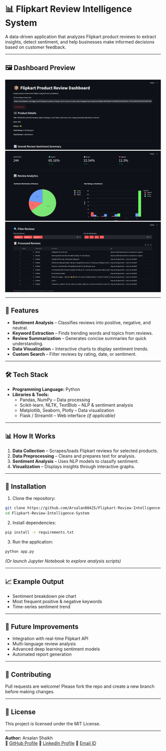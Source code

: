 # 📊 Flipkart Review Intelligence System

A data-driven application that analyzes Flipkart product reviews to extract insights, detect sentiment, and help businesses make informed decisions based on customer feedback.

---

## 🖼️ Dashboard Preview

![Dashboard Preview 1](https://raw.githubusercontent.com/Arsalan80425/Flipkart-Review-Intelligence-System/refs/heads/main/Review1.png)
![Dashboard Preview 2](https://raw.githubusercontent.com/Arsalan80425/Flipkart-Review-Intelligence-System/refs/heads/main/Review2.png)
![Dashboard Preview 3](http://raw.githubusercontent.com/Arsalan80425/Flipkart-Review-Intelligence-System/refs/heads/main/Review3.png)

---

## 🚀 Features

- **Sentiment Analysis** – Classifies reviews into positive, negative, and neutral.
- **Keyword Extraction** – Finds trending words and topics from reviews.
- **Review Summarization** – Generates concise summaries for quick understanding.
- **Data Visualization** – Interactive charts to display sentiment trends.
- **Custom Search** – Filter reviews by rating, date, or sentiment.

---

## 🛠️ Tech Stack

- **Programming Language:** Python
- **Libraries & Tools:**
  - Pandas, NumPy – Data processing
  - Scikit-learn, NLTK, TextBlob – NLP & sentiment analysis
  - Matplotlib, Seaborn, Plotly – Data visualization
  - Flask / Streamlit – Web interface *(if applicable)*

---

## 📊 How It Works

1. **Data Collection** – Scrapes/loads Flipkart reviews for selected products.
2. **Data Preprocessing** – Cleans and prepares text for analysis.
3. **Sentiment Analysis** – Uses NLP models to classify sentiment.
4. **Visualization** – Displays insights through interactive graphs.

---

## 🔧 Installation

1. Clone the repository:

```bash
git clone https://github.com/Arsalan80425/Flipkart-Review-Intelligence-System.git
cd Flipkart-Review-Intelligence-System
```

2. Install dependencies:

```bash
pip install -r requirements.txt
```

3. Run the application:

```bash
python app.py
```

*(Or launch Jupyter Notebook to explore analysis scripts)*

---

## 📈 Example Output

- Sentiment breakdown pie chart
- Most frequent positive & negative keywords
- Time-series sentiment trend

---

## 📌 Future Improvements

- Integration with real-time Flipkart API
- Multi-language review analysis
- Advanced deep learning sentiment models
- Automated report generation

---

## 🤝 Contributing

Pull requests are welcome! Please fork the repo and create a new branch before making changes.

---

## 📜 License

This project is licensed under the MIT License.

---

**Author:** Arsalan Shaikh\
🔗 [GitHub Profile](https://github.com/Arsalan80425)
🔗 [LinkedIn Profile](http://www.linkedin.com/in/mohammed-arsalan-58543a305)
📧 [Email ID](arsalanshaikh0408@gmail.com)


